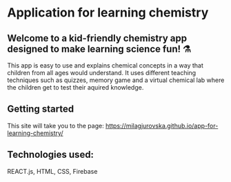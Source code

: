 # Application for learning chemistry

## Welcome to a kid-friendly chemistry app designed to make learning science fun! ⚗️ 
This app is easy to use and explains chemical concepts in a way that children from all ages would understand. It uses different teaching techniques such as quizzes, memory game and a virtual chemical lab where the children get to test their aquired knowledge.

## Getting started

This site will take you to the page: https://milagjurovska.github.io/app-for-learning-chemistry/

## Technologies used:
REACT.js, HTML, CSS, Firebase 